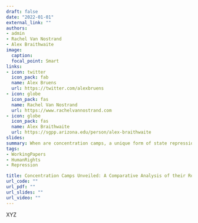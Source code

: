 ```yaml
---
draft: false
date: "2022-01-01"
external_link: ""
authors:
- admin
- Rachel Van Nostrand
- Alex Braithwaite
image:
  caption: 
  focal_point: Smart
links:
- icon: twitter
  icon_pack: fab
  name: Alex Bruens
  url: https://twitter.com/alexbruens
- icon: globe
  icon_pack: fas
  name: Rachel Van Nostrand
  url: https://www.rachelvannostrand.com
- icon: globe
  icon_pack: fas
  name: Alex Braithwaite
  url: https://sgpp.arizona.edu/person/alex-braithwaite
slides:
summary: When are concentration camps, a unique form of state repression, used in contemporary civil wars?
tags:
- WorkingPapers
- HumanRights
- Repression

title: Concentration Camps Unveiled: A Comparative Analysis of their Roles in Contemporary Conflicts
url_code: ""
url_pdf: ""
url_slides: ""
url_video: ""
---
```


XYZ
